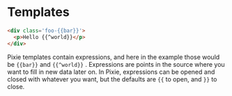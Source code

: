 # Templates
```html
<div class='foo-{{bar}}'>
  <p>Hello {{^world}}</p>
</div>
```
Pixie templates contain expressions, and here in the example those would be `{{bar}}` and `{{^world}}` .  Expressions are points in the source where you want to fill in new data later on.  In Pixie, expressions can be opened and closed with whatever you want, but the defaults are `{{` to open, and `}}` to close.
